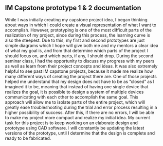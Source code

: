 ## IM Capstone prototype 1 & 2 documentation

While I was initially creating my capstone project idea, I began thinking about ways in which I could create a visual representation of what I want to accomplish. However, prototyping is one of the most difficult parts of the realization of my project, since during this process, the learning curve is also the steepest. Due to this, my first and second prototypes are just simple diagrams which I hope will give both me and my mentors a clear idea of what my goal is, and from that determine which parts of the project I should focus on, and which parts, if any, I should drop. During the second seminar class, I had the opportunity to discuss my progress with my peers as well as learn from their project concepts and ideas. It was also extremely helpful to see past IM capstone projects, because it made me realize how many different ways of creating the project there are. One of those projects helped me understand that my design does not have to be as “closed” as I imagined it to be, meaning that instead of having one single device that realizes the goal, it is possible to design a system of multiple devices communicating with each other to accomplish the same goal. This approach will allow me to isolate parts of the entire project, which will greatly ease troubleshooting during the trial and error process resulting in a higher possibility of success. After this, if there are no errors, I will be able to make my project more compact and realize my initial idea. My current task for this project is to keep working on an elaborate design and prototype using CAD software. I will constantly be updating the latest versions of the prototype, until I determine that the design is complete and ready to be fabricated.
